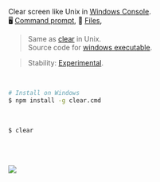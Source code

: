 Clear screen like Unix in [Windows Console].<br>
🖥️ [Command prompt](https://www.npmjs.com/package/clear.cmd),
📜 [Files](https://unpkg.com/clear.cmd/),

> Same as [clear] in Unix. \
> Source code for [windows executable].

> Stability: [Experimental](https://www.youtube.com/watch?v=L1j93RnIxEo).

[clear]: https://en.wikipedia.org/wiki/Clear_(Unix)
[Windows Console]: https://en.wikipedia.org/wiki/Win32_console
[windows executable]: src/cs

<br>

```bash
# Install on Windows
$ npm install -g clear.cmd
```

<br>

```bash
$ clear
```

<br>
<br>


[![](https://i.imgur.com/v5UeMzG.jpg)](https://www.youtube.com/watch?v=jHRiHcgkChw&list=PL2B14E396220BD817&index=9)
